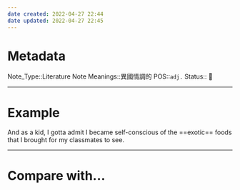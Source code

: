 ```yaml
---
date created: 2022-04-27 22:44
date updated: 2022-04-27 22:45
---
```


# Metadata

Note_Type::Literature Note
Meanings::異國情調的
POS::`adj.`
Status:: 👶

---

# Example

And as a kid, I gotta admit I became self-conscious of the ==exotic== foods that I brought for my classmates to see.

---

# Compare with...
